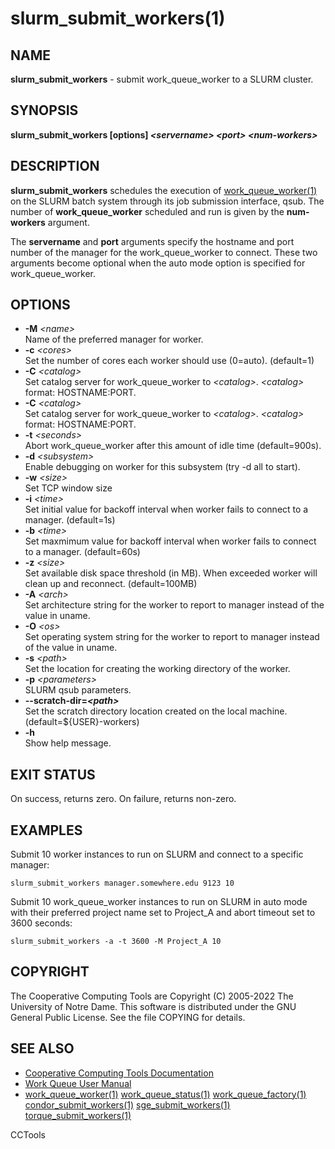 






















# slurm_submit_workers(1)

## NAME
**slurm_submit_workers** - submit work_queue_worker to a SLURM cluster.

## SYNOPSIS
**slurm_submit_workers [options] _&lt;servername&gt;_ _&lt;port&gt;_ _&lt;num-workers&gt;_**

## DESCRIPTION
**slurm_submit_workers** schedules the execution of [work_queue_worker(1)](work_queue_worker.md)
on the SLURM batch system through its job submission interface, qsub.
The number of **work_queue_worker** scheduled and run is given by the **num-workers**
argument.

The **servername** and **port** arguments specify the hostname and port number of the
manager for the work_queue_worker to connect. These two arguments become optional when the
auto mode option is specified for work_queue_worker.

## OPTIONS

- **-M** _&lt;name&gt;_<br />Name of the preferred manager for worker.
- **-c** _&lt;cores&gt;_<br />Set the number of cores each worker should use (0=auto). (default=1)
- **-C** _&lt;catalog&gt;_<br />Set catalog server for work_queue_worker to _&lt;catalog&gt;_. _&lt;catalog&gt;_ format: HOSTNAME:PORT.
- **-C** _&lt;catalog&gt;_<br />Set catalog server for work_queue_worker to _&lt;catalog&gt;_. _&lt;catalog&gt;_ format: HOSTNAME:PORT.
- **-t** _&lt;seconds&gt;_<br />Abort work_queue_worker after this amount of idle time (default=900s).
- **-d** _&lt;subsystem&gt;_<br />Enable debugging on worker for this subsystem (try -d all to start).
- **-w** _&lt;size&gt;_<br />Set TCP window size
- **-i** _&lt;time&gt;_<br />Set initial value for backoff interval when worker fails to connect to a manager. (default=1s)
- **-b** _&lt;time&gt;_<br />Set maxmimum value for backoff interval when worker fails to connect to a manager. (default=60s)
- **-z** _&lt;size&gt;_<br />Set available disk space threshold (in MB). When exceeded worker will clean up and reconnect. (default=100MB)
- **-A** _&lt;arch&gt;_<br />Set architecture string for the worker to report to manager instead of the value in uname.
- **-O** _&lt;os&gt;_<br />Set operating system string for the worker to report to manager instead of the value in uname.
- **-s** _&lt;path&gt;_<br />Set the location for creating the working directory of the worker.
- **-p** _&lt;parameters&gt;_<br />SLURM qsub parameters.
- **--scratch-dir=_&lt;path&gt;_**<br />Set the scratch directory location created on the local machine. (default=${USER}-workers)
- **-h**<br />Show help message.


## EXIT STATUS
On success, returns zero. On failure, returns non-zero.

## EXAMPLES

Submit 10 worker instances to run on SLURM and connect to a specific manager:

```
slurm_submit_workers manager.somewhere.edu 9123 10
```

Submit 10 work_queue_worker instances to run on SLURM in auto mode with their
preferred project name set to Project_A and abort timeout set to 3600 seconds:

```
slurm_submit_workers -a -t 3600 -M Project_A 10
```

## COPYRIGHT
The Cooperative Computing Tools are Copyright (C) 2005-2022 The University of Notre Dame.  This software is distributed under the GNU General Public License.  See the file COPYING for details.

## SEE ALSO

- [Cooperative Computing Tools Documentation]("../index.html")
- [Work Queue User Manual]("../workqueue.html")
- [work_queue_worker(1)](work_queue_worker.md) [work_queue_status(1)](work_queue_status.md) [work_queue_factory(1)](work_queue_factory.md) [condor_submit_workers(1)](condor_submit_workers.md) [sge_submit_workers(1)](sge_submit_workers.md) [torque_submit_workers(1)](torque_submit_workers.md) 


CCTools
